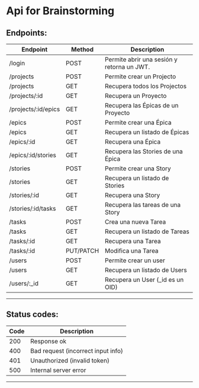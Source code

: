 # Api for Brainstorming

## Endpoints: 

|   Endpoint                  |   Method      |    Description                              |
|-----------------------------|---------------|---------------------------------------------|
| /login                      |	POST          |	Permite abrir una sesión y retorna un JWT.  |
| /projects                   |	POST          |	Permite crear un Projecto                   |
| /projects                   |	GET           |	Recupera todos los Projectos                |
| /projects/:id               |	GET           |	Recupera un Proyecto                        |
| /projects/:id/epics         |	GET           |	Recupera las Épicas de un Proyecto          |
| /epics                      |	POST          |	Permite crear una Épica	                    |
| /epics                      |	GET           |	Recupera un listado de Épicas	              |
| /epics/:id                  |	GET           |	Recupera una Épica	                        |
| /epics/:id/stories          |	GET           |	Recupera las Stories de una Épica	          |
| /stories                    |	POST          |	Permite crear una Story	                    |
| /stories                    |	GET           |	Recupera un listado de Stories	            |
| /stories/:id                |	GET           |	Recupera una Story	                        |
| /stories/:id/tasks          |	GET           |	Recupera las tareas de una Story	          |
| /tasks                      |	POST          |	Crea una nueva Tarea	                      |
| /tasks                      |	GET           |	Recupera un listado de Tareas	              |
| /tasks/:id                  |	GET           |	Recupera una Tarea	                        |
| /tasks/:id                  |	PUT/PATCH     | Modifica una Tarea	                        |
| /users                      |	POST          |	Permite crear un user	                      |
| /users                      |	GET           |	Recupera un listado de Users	              |
| /users/:_id                 |	GET           |	Recupera un User (_id es un OID)	          |

___

## Status codes:

|   Code                      |    Description                              |
|-----------------------------|---------------------------------------------|
| 200                         |	Response ok                                 |
| 400                         |	Bad request (incorrect input info)          |
| 401                         |	Unauthorized (invalid token)                |
| 500                         |	Internal server error                       |

___
